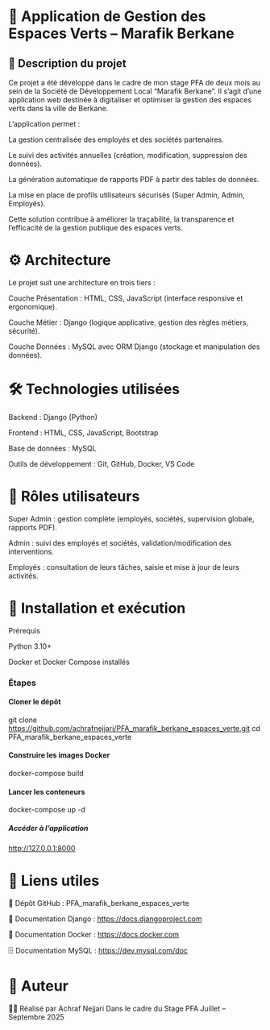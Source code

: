 # 🌿 Application de Gestion des Espaces Verts – Marafik Berkane
## 📌 Description du projet

Ce projet a été développé dans le cadre de mon stage PFA de deux mois au sein de la Société de Développement Local “Marafik Berkane”.
Il s’agit d’une application web destinée à digitaliser et optimiser la gestion des espaces verts dans la ville de Berkane.

L’application permet :

La gestion centralisée des employés et des sociétés partenaires.

Le suivi des activités annuelles (création, modification, suppression des données).

La génération automatique de rapports PDF à partir des tables de données.

La mise en place de profils utilisateurs sécurisés (Super Admin, Admin, Employés).

Cette solution contribue à améliorer la traçabilité, la transparence et l’efficacité de la gestion publique des espaces verts.

# ⚙️ Architecture

Le projet suit une architecture en trois tiers :

Couche Présentation : HTML, CSS, JavaScript (interface responsive et ergonomique).

Couche Métier : Django (logique applicative, gestion des règles métiers, sécurité).

Couche Données : MySQL avec ORM Django (stockage et manipulation des données).

# 🛠️ Technologies utilisées

Backend : Django (Python)

Frontend : HTML, CSS, JavaScript, Bootstrap

Base de données : MySQL

Outils de développement : Git, GitHub, Docker, VS Code

# 👥 Rôles utilisateurs

Super Admin : gestion complète (employés, sociétés, supervision globale, rapports PDF).

Admin : suivi des employés et sociétés, validation/modification des interventions.

Employés : consultation de leurs tâches, saisie et mise à jour de leurs activités.


# 🚀 Installation et exécution
Prérequis

Python 3.10+

Docker et Docker Compose installés

### Étapes

#### Cloner le dépôt

git clone https://github.com/achrafnejjari/PFA_marafik_berkane_espaces_verte.git
cd PFA_marafik_berkane_espaces_verte


#### Construire les images Docker

docker-compose build


#### Lancer les conteneurs

docker-compose up -d


##### Accéder à l’application

http://127.0.0.1:8000

# 📂 Liens utiles

🔗 Dépôt GitHub : PFA_marafik_berkane_espaces_verte

📘 Documentation Django : https://docs.djangoproject.com

🐳 Documentation Docker : https://docs.docker.com

🗄️ Documentation MySQL : https://dev.mysql.com/doc

# 📝 Auteur

👨‍💻 Réalisé par Achraf Nejjari
Dans le cadre du Stage PFA Juillet – Septembre 2025
